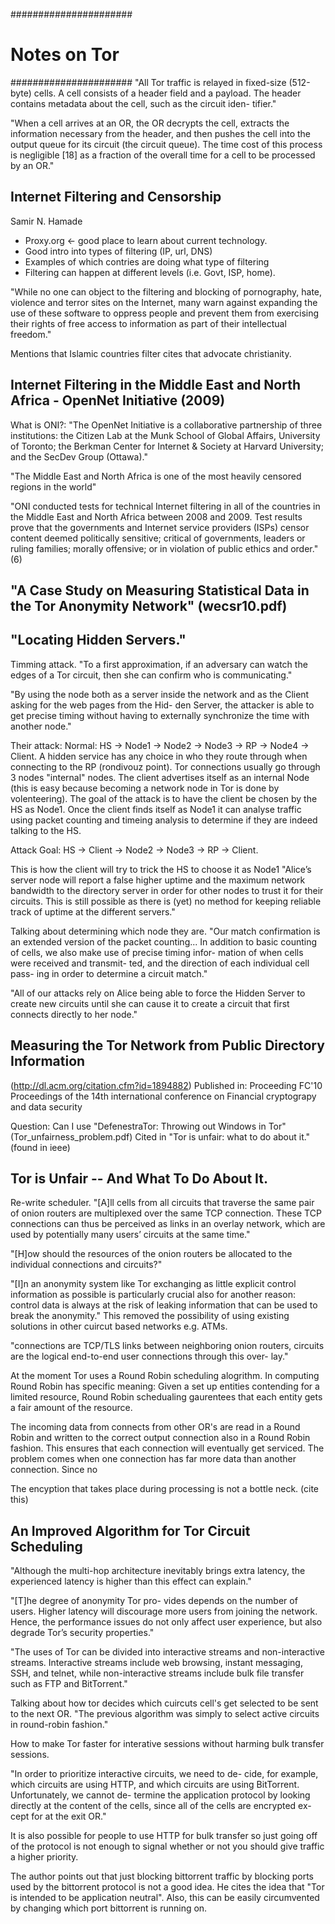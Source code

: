 ######################
#   Notes on Tor     #
######################
"All Tor traffic is relayed in fixed-size (512-byte) cells. A
cell consists of a header field and a payload. The header
contains metadata about the cell, such as the circuit iden-
tifier."

"When a cell arrives at an OR, the OR decrypts the
cell, extracts the information necessary from the header, and
then pushes the cell into the output queue for its circuit (the
circuit queue). The time cost of this process is negligible [18]
as a fraction of the overall time for a cell to be processed by
an OR."

Internet Filtering and Censorship
---------------------------------
Samir N. Hamade
* Proxy.org <- good place to learn about current technology.
* Good intro into types of filtering (IP, url, DNS)
* Examples of which contries are doing what type of filtering
* Filtering can happen at different levels (i.e. Govt, ISP, home).

"While no one can object to the filtering and
blocking of pornography, hate, violence and terror
sites on the Internet, many warn against expanding
the use of these software to oppress people and
prevent them from exercising their rights of free
access to information as part of their intellectual
freedom."

Mentions that Islamic countries filter cites that advocate christianity.

Internet Filtering in the Middle East and North Africa - OpenNet Initiative (2009)
----------------------------------------------------------------------------------
What is ONI?:
"The OpenNet Initiative is a collaborative partnership of three institutions: the Citizen Lab at the
Munk School of Global Affairs, University of Toronto; the Berkman Center for Internet & Society at
Harvard University; and the SecDev Group (Ottawa)."

"The Middle East and North Africa is one of
the most heavily censored regions in the
world"

"ONI conducted tests for technical Internet
filtering in all of the countries in the
Middle East and North Africa between
2008 and 2009. Test results prove that
the governments and Internet service
providers (ISPs) censor content deemed
politically sensitive; critical of
governments, leaders or ruling families;
morally offensive; or in violation of public
ethics and order." (6)

"A Case Study on Measuring Statistical Data in the Tor Anonymity Network" (wecsr10.pdf)
-------------------------------------------------------------------------


"Locating Hidden Servers."
--------------------------
Timming attack.
"To a first approximation, if an adversary can watch the edges of
a Tor circuit, then she can confirm who is communicating."

"By using the node both as a server inside the network and as
the Client asking for the web pages from the Hid-
den Server, the attacker is able to get precise timing
without having to externally synchronize the time
with another node."

Their attack:
Normal:
HS -> Node1 -> Node2 -> Node3 -> RP -> Node4 -> Client.
A hidden service has any choice in who they route through when connecting to the RP (rondivouz
point). Tor connections usually go through 3 nodes "internal" nodes. The client advertises itself as
an internal Node (this is easy because becoming a network node in Tor is done by volenteering). The
goal of the attack is to have the client be chosen by the HS as Node1. Once the client finds itself
as Node1 it can analyse traffic using packet counting and timeing analysis to determine if they are
indeed talking to the HS.

Attack Goal:
HS -> Client -> Node2 -> Node3 -> RP -> Client.

This is how the client will try to trick the HS to choose it as Node1
"Alice’s server node will report a false higher
uptime and the maximum network bandwidth
to the directory server in order for other nodes
to trust it for their circuits. This is still possible
as there is (yet) no method for keeping reliable
track of uptime at the different servers."

Talking about determining which node they are.
"Our match confirmation is an extended version
of the packet counting... In addition to basic counting
of cells, we also make use of precise timing infor-
mation of when cells were received and transmit-
ted, and the direction of each individual cell pass-
ing in order to determine a circuit match."

"All of our attacks rely on Alice being able to
force the Hidden Server to create new circuits until
she can cause it to create a circuit that first connects
directly to her node."


Measuring the Tor Network from Public Directory Information
-----------------------------------------------------------
(http://dl.acm.org/citation.cfm?id=1894882)
Published in: Proceeding FC'10 Proceedings of the 14th international conference on Financial cryptograpy and data security


Question: Can I use "DefenestraTor: Throwing out Windows in Tor" (Tor_unfairness_problem.pdf)
Cited in "Tor is unfair: what to do about it." (found in ieee)

Tor is Unfair -- And What To Do About It.
-----------------------------------------
Re-write scheduler.
"[A]ll cells from all circuits that traverse the same pair of
onion routers are multiplexed over the same TCP connection.
These TCP connections can thus be perceived as links in an
overlay network, which are used by potentially many users’
circuits at the same time."

"[H]ow should the resources of the onion routers be
allocated to the individual connections and circuits?"

"[I]n an anonymity system like Tor exchanging as little explicit control
information as possible is particularly crucial also for another
reason: control data is always at the risk of leaking information
that can be used to break the anonymity."
This removed the possibility of using existing solutions in other cuircut based networks e.g.
ATMs.

"connections are TCP/TLS links between neighboring onion routers, circuits
are the logical end-to-end user connections through this over-
lay."

At the moment Tor uses a Round Robin scheduling alogrithm. In computing Round Robin has specific
meaning: Given a set up entities contending for a limited resource, Round Robin schedualing
gaurentees that each entity gets a fair amount of the resource.

The incoming data from connects from other OR's are read in a Round Robin and written to the correct
output connection also in a Round Robin fashion. This ensures that each connection will eventually
get serviced. The problem comes when one connection has far more data than another connection. Since
no 

The encyption that takes place during processing is not a bottle neck. (cite this)

An Improved Algorithm for Tor Circuit Scheduling
------------------------------------------------
"Although the multi-hop architecture inevitably brings extra
latency, the experienced latency is higher than this effect
can explain."

"[T]he degree of anonymity Tor pro-
vides depends on the number of users. Higher latency will
discourage more users from joining the network. Hence, the
performance issues do not only affect user experience, but
also degrade Tor’s security properties."

"The uses of Tor can be divided into interactive streams
and non-interactive streams. Interactive streams include
web browsing, instant messaging, SSH, and telnet, while
non-interactive streams include bulk file transfer such as
FTP and BitTorrent."

Talking about how tor decides which cuircuts cell's get selected to be sent to the next OR.
"The previous algorithm was simply to select active circuits in round-robin fashion."

How to make Tor faster for interative sessions without harming bulk transfer sessions.

"In order to prioritize interactive circuits, we need to de-
cide, for example, which circuits are using HTTP, and which
circuits are using BitTorrent. Unfortunately, we cannot de-
termine the application protocol by looking directly at the
content of the cells, since all of the cells are encrypted ex-
cept for at the exit OR."

It is also possible for people to use HTTP for bulk transfer so just going off of the protocol is
not enough to signal whether or not you should give traffic a higher priority.

The author points out that just blocking bittorrent traffic by blocking ports used by the bittorrent
protocol is not a good idea. He cites the idea that "Tor is intended to be application neutral".
Also, this can be easily circumvented by changing which port bittorrent is running on.

